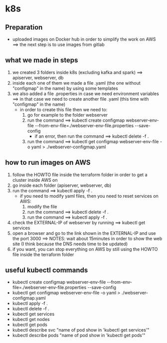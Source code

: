 # k8s

## Preparation
- uploaded images on Docker hub in order to simplify the work on AWS ==> the next step is to use images from gitlab

## what we made in steps
1) we created 3 folders inside k8s (excluding kafka and spark) ==> apiserver, webserver, db
2) inside each one of them we made a file .yaml (the one without "configmap" in the name) by using some templates
3) we also added a file .properties in case we need environment variables ==> in that case we need to create another file .yaml (this time with "configmap" in the name)
    - in order to create this file then we need to:
        1) go for example to the folder webserver
        2) run the command ==> kubectl create configmap webserver-env-file --from-env-file=./webserver-env-file.properties --save-config
            - if an error, then run the command ==> kubectl delete -f .
        3) run the command ==> kubectl get configmap webserver-env-file -o yaml > ./webserver-configmap.yaml

## how to run images on AWS
1) follow the HOWTO file inside the terraform folder in order to get a cluster inside AWS on
1) go inside each folder (apiserver, webserver, db)
2) run the command ==> kubectl apply -f .
    - if you need to modify yaml files, then you need to reset services on AWS:
        1) modify the file
        2) run the command ==> kubectl delete -f .
        3) run the command ==> kubectl apply -f .
3) check the EXTERNAL-IP of webserver by running ==> kubectl get services
4) open a browser and go to the link shown in the EXTERNAL-IP and use the port 3000 ==> NOTES: wait about 15minutes in order to show the web site (I think because the DNS needs time to be updated)
5) if you want, you can stop everything on AWS by still using the HOWTO file inside the terraform folder

## useful kubectl commands
- kubectl create configmap webserver-env-file --from-env-file=./webserver-env-file.properties --save-config
- kubectl get configmap webserver-env-file -o yaml > ./webserver-configmap.yaml
- kubectl apply -f .
- kubectl delete -f .
- kubectl get services
- kubectl get nodes
- kubectl get pods
- kubectl describe svc "name of pod show in 'kubectl get services'"
- kubectl describe pods "name of pod show in 'kubectl get pods'"